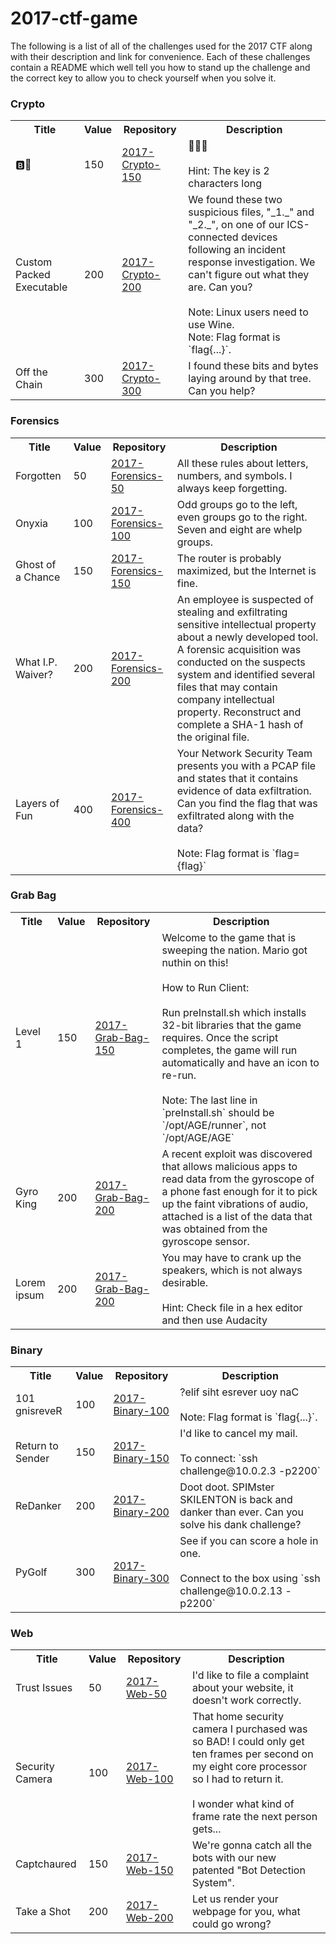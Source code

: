 2017-ctf-game
=============

The following is a list of all of the challenges used for the 2017 CTF along with their description and link for convenience. Each of these challenges contain a README which well tell you how to stand up the challenge and the correct key to allow you to check yourself when you solve it.

### Crypto

<table>
  <tr>
    <th>Title</th>
    <th>Value</th>
    <th>Repository</th>
    <th>Description</th>
  </tr>
  <tr>
    <td>🅱️🍕</td>
    <td>150</td>
    <td><a href="https://github.com/mitre-cyber-academy/2017-Crypto-150">2017-Crypto-150</a></td>
    <td>🚩🤷🚩<br/><br/>Hint: The key is 2 characters long</td>
  </tr>
  <tr>
    <td>Custom Packed Executable</td>
    <td>200</td>
    <td><a href="https://github.com/mitre-cyber-academy/2017-Crypto-200">2017-Crypto-200</a></td>
    <td>We found these two suspicious files, &quot;_1._&quot; and &quot;_2._&quot;, on one of our ICS-connected devices following an incident response investigation. We can&#39;t figure out what they are. Can you?<br/><br/>Note: Linux users need to use Wine. <br/>Note: Flag format is `flag{...}`.</td>
  </tr>
  <tr>
    <td>Off the Chain</td>
    <td>300</td>
    <td><a href="https://github.com/mitre-cyber-academy/2017-Crypto-300">2017-Crypto-300</a></td>
    <td>I found these bits and bytes laying around by that tree. Can you help?</td>
  </tr>
</table>

### Forensics

<table>
  <tr>
    <th>Title</th>
    <th>Value</th>
    <th>Repository</th>
    <th>Description</th>
  </tr>
  <tr>
    <td>Forgotten</td>
    <td>50</td>
    <td><a href="https://github.com/mitre-cyber-academy/2017-Forensics-50">2017-Forensics-50</a></td>
    <td>All these rules about letters, numbers, and symbols. I always keep forgetting.</td>
  </tr>
  <tr>
    <td>Onyxia</td>
    <td>100</td>
    <td><a href="https://github.com/mitre-cyber-academy/2017-Forensics-100">2017-Forensics-100</a></td>
    <td>Odd groups go to the left, even groups go to the right. Seven and eight are whelp groups.</td>
  </tr>
  <tr>
    <td>Ghost of a Chance</td>
    <td>150</td>
    <td><a href="https://github.com/mitre-cyber-academy/2017-Forensics-150">2017-Forensics-150</a></td>
    <td>The router is probably maximized, but the Internet is fine.</td>
  </tr>
  <tr>
    <td>What I.P. Waiver?</td>
    <td>200</td>
    <td><a href="https://github.com/mitre-cyber-academy/2017-Forensics-200">2017-Forensics-200</a></td>
    <td>An employee is suspected of stealing and exfiltrating sensitive intellectual property about a newly developed tool. A forensic acquisition was conducted on the suspects system and identified several files that may contain company intellectual property. Reconstruct and complete a SHA-1 hash of the original file.</td>
  </tr>
  <tr>
    <td>Layers of Fun</td>
    <td>400</td>
    <td><a href="https://github.com/mitre-cyber-academy/2017-Forensics-400">2017-Forensics-400</a></td>
    <td>Your Network Security Team presents you with a PCAP file and states that it contains evidence of data exfiltration.  Can you find the flag that was exfiltrated along with the data?<br/><br/>Note: Flag format is `flag={flag}`</td>
  </tr>
</table>

### Grab Bag

<table>
  <tr>
    <th>Title</th>
    <th>Value</th>
    <th>Repository</th>
    <th>Description</th>
  </tr>
  <tr>
    <td>Level 1</td>
    <td>150</td>
    <td><a href="https://github.com/mitre-cyber-academy/2017-Grab-Bag-150">2017-Grab-Bag-150</a></td>
    <td>Welcome to the game that is sweeping the nation. Mario got nuthin on this!<br/><br/>How to Run Client:<br/><br/>Run preInstall.sh which installs 32-bit libraries that the game requires. Once the script completes, the game will run automatically and have an icon to re-run.<br/><br/>Note: The last line in `preInstall.sh` should be `/opt/AGE/runner`, not `/opt/AGE/AGE`</td>
  </tr>
  <tr>
    <td>Gyro King</td>
    <td>200</td>
    <td><a href="https://github.com/mitre-cyber-academy/2017-Grab-Bag-200a">2017-Grab-Bag-200</a></td>
    <td>A recent exploit was discovered that allows malicious apps to read data from the gyroscope of a phone fast enough for it to pick up the faint vibrations of audio, attached is a list of the data that was obtained from the gyroscope sensor.</td>
  </tr>
  <tr>
    <td>Lorem ipsum</td>
    <td>200</td>
    <td><a href="https://github.com/mitre-cyber-academy/2017-Grab-Bag-200b">2017-Grab-Bag-200</a></td>
    <td>You may have to crank up the speakers, which is not always desirable.<br/><br/>Hint: Check file in a hex editor and then use Audacity </td>
  </tr>
</table>

### Binary

<table>
  <tr>
    <th>Title</th>
    <th>Value</th>
    <th>Repository</th>
    <th>Description</th>
  </tr>
  <tr>
    <td>101 gnisreveR</td>
    <td>100</td>
    <td><a href="https://github.com/mitre-cyber-academy/2017-Binary-100">2017-Binary-100</a></td>
    <td>?elif siht esrever uoy naC<br/><br/>Note: Flag format is `flag{...}`.</td>
  </tr>
  <tr>
    <td>Return to Sender</td>
    <td>150</td>
    <td><a href="https://github.com/mitre-cyber-academy/2017-Binary-150">2017-Binary-150</a></td>
    <td>I&#39;d like to cancel my mail.<br/><br/>To connect: `ssh challenge@10.0.2.3 -p2200`</td>
  </tr>
  <tr>
    <td>ReDanker</td>
    <td>200</td>
    <td><a href="https://github.com/mitre-cyber-academy/2017-Binary-200">2017-Binary-200</a></td>
    <td>Doot doot. SPIMster SKILENTON is back and danker than ever. Can you solve his dank challenge?</td>
  </tr>
  <tr>
    <td>PyGolf</td>
    <td>300</td>
    <td><a href="https://github.com/mitre-cyber-academy/2017-Binary-300">2017-Binary-300</a></td>
    <td>See if you can score a hole in one.<br/><br/>Connect to the box using `ssh challenge@10.0.2.13 -p2200`</td>
  </tr>
</table>

### Web

<table>
  <tr>
    <th>Title</th>
    <th>Value</th>
    <th>Repository</th>
    <th>Description</th>
  </tr>
  <tr>
    <td>Trust Issues</td>
    <td>50</td>
    <td><a href="https://github.com/mitre-cyber-academy/2017-Web-50">2017-Web-50</a></td>
    <td>I&#39;d like to file a complaint about your website, it doesn&#39;t work correctly.</td>
  </tr>
  <tr>
    <td>Security Camera</td>
    <td>100</td>
    <td><a href="https://github.com/mitre-cyber-academy/2017-Web-100">2017-Web-100</a></td>
    <td>That home security camera I purchased was so BAD! I could only get ten frames per second on my eight core processor so I had to return it. <br/><br/>I wonder what kind of frame rate the next person gets...</td>
  </tr>
  <tr>
    <td>Captchaured</td>
    <td>150</td>
    <td><a href="https://github.com/mitre-cyber-academy/2017-Web-150">2017-Web-150</a></td>
    <td>We&#39;re gonna catch all the bots with our new patented &quot;Bot Detection System&quot;.</td>
  </tr>
  <tr>
    <td>Take a Shot</td>
    <td>200</td>
    <td><a href="https://github.com/mitre-cyber-academy/2017-Web-200">2017-Web-200</a></td>
    <td>Let us render your webpage for you, what could go wrong?</td>
  </tr>
</table>
